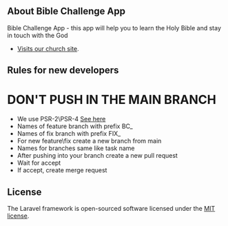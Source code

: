 ## About Bible Challenge App

Bible Challenge App - this app will help you to learn the Holy Bible and stay in touch with the God

- [Visits our church site](https://adventist-sm.ru).

## Rules for new developers

# DON'T PUSH IN THE MAIN BRANCH

- We use PSR-2\PSR-4 [See here](https://phptherightway.com/)
- Names of feature branch with prefix BC_
- Names of fix branch with prefix FIX_
- For new feature\fix create a new branch from main
- Names for branches same like task name
- After pushing into your branch create a new pull request
- Wait for accept
- If accept, create merge request

## License

The Laravel framework is open-sourced software licensed under the [MIT license](https://opensource.org/licenses/MIT).

